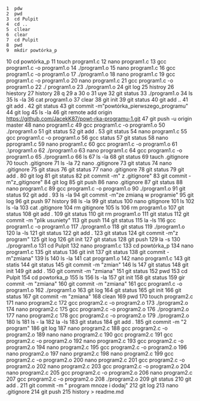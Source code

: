     1  pdw
    2  pwd
    3  cd Pulpit
    4  cd ..
    5  cllear
    6  clear
    7  cd Pulpit
    8  pwd
    9  mkdir powtórka_p
   10  cd powtórka_p
   11  touch program1.c
   12  nano program1.c
   13  gcc program1.c -o program1.o
   14  ./program1.o
   15  nano program1.c
   16  gcc program1.c -o program1.o
   17  ./program1.o
   18  nano program1.c
   19  gcc program1.c -o program1.o
   20  nano program1.c
   21  gcc program1.c -o program1.o
   22  ./ program1.o
   23  ./program1.o
   24  git log
   25  histroy
   26  hiestory
   27  history
   28  q
   29  a
   30  o
   31  uye
   32  git status
   33  ./program1.o
   34  ls
   35  ls -la
   36  cat program1.o
   37  clear
   38  git init
   39  git status
   40  git add ..
   41  git add .
   42  git status
   43  git commit -m"powtórka_pierwszego_programu"
   44  git log
   45  ls -la
   46  git remote add origin https://github.com/JacekK87/powt-rka-programu-1.git
   47  git push -u origin master
   48  nano program1.c
   49  gcc program1.c -o program1.o
   50  ./program1.o
   51  git status
   52  git add .
   53  git status
   54  nano program1.c
   55  gcc program1.c -o program1.o
   56  gcc status
   57  git status
   58  nano pprogram1.c
   59  nano program1.c
   60  gcc program1.c -o program1.o
   61  .\program1.o
   62  ./program1.o
   63  nano program1.c
   64  gcc program1.c -o program1.o
   65  ./program1.o
   66  ls
   67  ls -la
   68  git status
   69  tauch .gitignore
   70  touch .gitignore
   71  ls -la
   72  nano .gitignore
   73  git status
   74  nano .gitignore
   75  git staus
   76  git status
   77  nano .gitignore
   78  git status
   79  git add .
   80  git log
   81  git status
   82  pit commit -m" z .gitignore"
   83  git commit -m"z_gitignore"
   84  git log
   85  git push
   86  nano .gitignore
   87  git status
   88  nano program1.c
   89  gcc program1.c -o program1.o
   90  ./program1.o
   91  git status
   92  git add .
   93  ls -la
   94  git commit -m"ze zmianą w programie"
   95  git log
   96  git push
   97  history
   98  ls -la
   99  git status
  100  nano gitignore
  101  ls
  102  ls -la
  103  cat .gitignore 
  104  rm gitignore 
  105  ls
  106  rm program1.o
  107  git status
  108  git add .
  109  git status
  110  git rm program1.o
  111  git status
  112  git commit -m "plik usuniety"
  113  git push
  114  git status
  115  la -ls
  116  gcc program1.c -o program1.o
  117  ./program1.o
  118  git status
  119  ./program1.o
  120  la -ls
  121  git status
  122  git add .
  123  git status
  124  git commit -m"z program"
  125  git log
  126  git init
  127  git status
  128  git push
  129  la -s
  130  ./program1.o
  131  cd Pulpit
  132  nano program1.c
  133  cd powtórka_p
  134  nano program1.c
  135  git status
  136  git init
  137  git status
  138  git commit -m"zmiana"
  139  ls
  140  ls -la
  141  cat program1.o
  142  nano program1.c
  143  git statis
  144  git status
  145  git commit -m "zmian"
  146  ls
  147  git status
  148  git init
  149  git add .
  150  git commit -m "zmiana"
  151  git status
  152  pwd
  153  cd Pulpit
  154  cd powtorka_p
  155  ls
  156  ls -la
  157  git init
  158  git status
  159  gir commit -m "zmiana"
  160  git commit -m "zmiana"
  161  gcc program1.c -o program1.o
  162  ./program1.o
  163  git log
  164  git status
  165  git init
  166  git status
  167  git commit -m "zmiana"
  168  clean
  169  pwd
  170  touch program2.c
  171  nano program2.c
  172  gcc program2.c -o program2.o
  173  ./program2.o
  174  nano program2.c
  175  gcc program2.c -o program2.o
  176  ./program2.o
  177  nano program2.c
  178  gcc program2.c -o program2.o
  179  ./program2.o
  180  ls
  181  ls - la
  182  la -ls
  183  git status
  184  git add .
  185  git commit -m "2 program"
  186  git log
  187  nano program2.c
  188  gcc program2.c -o program2.o
  189  nano nano program2.c
  190  gcc program2.c
  191  gcc program2.c -o program2.o
  192  nano program2.c
  193  gcc program2.c -o program2.o
  194  nano program2.c
  195  gcc program2.c -o program2.o
  196  nano program2.o
  197  nano prgram2.c
  198  nano program2.c
  199  gcc program2.c -o program2.o
  200  nano program2.c
  201  gcc program2.c -o program2.o
  202  nano program2.c
  203  gcc program2.c -o program2.o
  204  nano program2.c
  205  gcc program2.c -o program2.o
  206  nano program2.c
  207  gcc program2.c -o program2.o
  208  ./program2.o
  209  git status
  210  git add .
  211  git commit -m " program mnoze i dodaj"
  212  git log
  213  nano .gitignore
  214  git push
  215  history > readme.md
